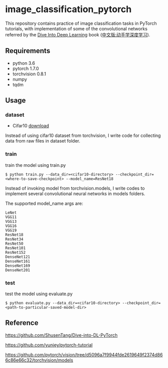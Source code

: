 # image_classification_pytorch

This repository contains practice of image classification tasks in PyTorch tutorials, with implementation of some of the convolutional networks referred by the [Dive Into Deep Learning](https://d2l.ai/) book 
([中文版:动手学深度学习](http://zh.d2l.ai/)). 

## Requirements
- python 3.6
- pytorch 1.7.0
- torchvision 0.8.1
- numpy
- tqdm

## Usage

### dataset

- Cifar10 [download](https://www.cs.toronto.edu/~kriz/cifar.html)

Instead of using cifar10 dataset from torchvision, I write code for collecting data from raw files in dataset folder.

### train

train the model using train.py

```
$ python train.py --data_dir=<cifar10-directory> --checkpoint_dir=<where-to-save-checkpoint> --model_name=ResNet18
```

Instead of invoking model from  torchvision.models, I write codes to implement several convolutional neural networks in models folders.

The supported model_name args are:
```
LeNet
VGG11
VGG13
VGG16
VGG19
ResNet18
ResNet34
ResNet50
ResNet101
ResNet152
DenseNet121
DenseNet161
DenseNet169
DenseNet201
```

### test

test the model using evaluate.py

```
$ python evaluate.py --data_dir=<cifar10-directory> --checkpoint_dir=<path-to-particular-saved-model-dir>
```

## Reference
https://github.com/ShusenTang/Dive-into-DL-PyTorch

https://github.com/yunjey/pytorch-tutorial

https://github.com/pytorch/vision/tree/d5096a7f9944fde2619649f2374d866c86e66c32/torchvision/models
